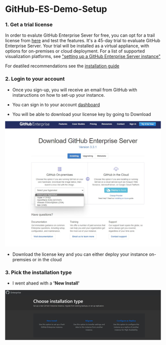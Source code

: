 # GitHub-ES-Demo-Setup

### 1. Get a trial license 

In order to evalute GitHub Enterprise Sever for free, you can opt for a trail license from [here](https://enterprise.github.com/trial) and test the features. It's a 45-day trial to evaluate GitHub Enterprise Server. Your trial will be installed as a virtual appliance, with options for on-premises or cloud deployment. For a list of supported visualization platforms, see ["setting up a GitHub Enterprise Server instance"](https://docs.github.com/en/enterprise-server@3.3/admin/installation/setting-up-a-github-enterprise-server-instance)

For deatiled recommendations see the [installation guide](https://docs.github.com/en/enterprise-server@3.3/admin/installation)

### 2. Login to your account

- Once you sign-up, you will receive an email from GitHub with instaructions on how to set-up your instance. 

- You can sign in to your account [dashboard](https://enterprise.github.com/login)

- You will be able to download your license key by going to Download

<img src= /images/download.jpg>

- Download the license key and you can either deploy your instance on-premsies or in the cloud

### 3. Pick the installation type

- I went ahaed with a **'New Install'**

<img src= /images/installation_type.jpg>

